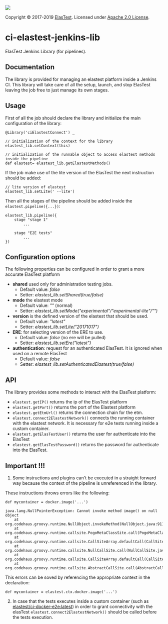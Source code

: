 [![][ElasTest Logo]][ElasTest]

Copyright © 2017-2019 [ElasTest]. Licensed under [Apache 2.0 License].

ci-elastest-jenkins-lib
==============================

ElasTest Jenkins Library (for pipelines).

Documentation
-----------------

The library is provided for managing an elastest platform inside a Jenkins CI. This library will take care of all the 
setup, launch, and stop ElasTest leaving the job free to just manage its own stages.


Usage
-----------------

First of all the job should declare the library and initialize the main configuration of the library:

```
@Library('ciElastestConnect') _

// initialization of the context for the library
elastest_lib.setContext(this)

// initialization of the runnable object to access elastest methods inside the pipeline
def elastest= elastest_lib.getElastestMethods()

```

If the job make use of the lite version of the ElasTest the next instruction should be added:
```
// lite version of elastest
elastest_lib.setLite(' --lite') 
```

Then all the stages of the pipeline should be added inside the `elastest.pipeline({...})`:
```
elastest_lib.pipeline({
	stage "stage 1"
		...
		
	stage "E2E tests"
		...
})
```

Configuration options
-----------------------
The following properties can be configured in order to grant a more accurate ElasTest platform
* 	__shared__ used only for administration testing jobs. 
	*	Default value: _false_
	* Setter: _elastest_lib.setShared(true/false)_
*	__mode__ the elastest mode
	* Default value: _""_  (normal)
	* Setter: _elastest_lib.setMode("experimental"/"experimental-lite"/"")_ 
*	__version__ is the defined version of the elastest that should be used.
	* Default value: _"latest"_
	* Setter: _elastest_lib.setLite("20171017")_ 
*	__ERE__: for selecting version of the ERE to use.
	* Default value: _false_ (no ere will be pulled)
	* Setter: _elastest_lib.setEre("latest")_
*	__authentication__: request for an authenticated ElasTest. It is ignored when used on a remote ElasTest
	* Default value: _false_
	* Setter: _elastest_lib.setAuthenticatedElastest(true/false)_

API
----------------

The library provides some methods to interact with the ElasTest platform:
* `elastest.getIP()` returns the ip of the ElasTest platform
* `elastest.getPort()` returns the port of the Elastest platform
* `elastest.getEtmUrl()` returns the connection chain for the etm.
* `elastest.connect2ElastestNetwork()` connects the running container with the elastest network. It is necessary for e2e tests running inside a custom container.
* `elastest.getElasTestUser()` returns the user for authenticate into the ElasTest
* `elastest.getElasTestPassword()` returns the password for authenticate into the ElasTest.


Important !!!
----------------
1. Some instructions and plugins can't be executed in a straight forward way because the context of the pipeline
is unreferenced in the library. 

These instructions throws errors like the following:
```
def mycontainer = docker.image('...')

java.lang.NullPointerException: Cannot invoke method image() on null object
	at org.codehaus.groovy.runtime.NullObject.invokeMethod(NullObject.java:91)
	at org.codehaus.groovy.runtime.callsite.PogoMetaClassSite.call(PogoMetaClassSite.java:48)
	at org.codehaus.groovy.runtime.callsite.CallSiteArray.defaultCall(CallSiteArray.java:48)
	at org.codehaus.groovy.runtime.callsite.NullCallSite.call(NullCallSite.java:35)
	at org.codehaus.groovy.runtime.callsite.CallSiteArray.defaultCall(CallSiteArray.java:48)
	at org.codehaus.groovy.runtime.callsite.AbstractCallSite.call(AbstractCallSite.java:113)
```

This errors can be soved by referencing the appropriate context in the declaration:
```
def mycontainer = elastest.ctx.docker.image('...')
```

2. In case that the tests executes inside a custom container (such as [elastest/ci-docker-e2e:latest](https://hub.docker.com/r/elastest/ci-docker-e2e/)) in order to grant connectivity with the elasTest `elastest.connect2ElastestNetwork()` should be called before the tests execution.


[Apache 2.0 License]: http://www.apache.org/licenses/LICENSE-2.0
[ElasTest]: http://elastest.io/
[ElasTest Logo]: http://elastest.io/images/logos_elastest/elastest-logo-gray-small.png
[ElasTest Twitter]: https://twitter.com/elastestio
[GitHub ElasTest Group]: https://github.com/elastest
